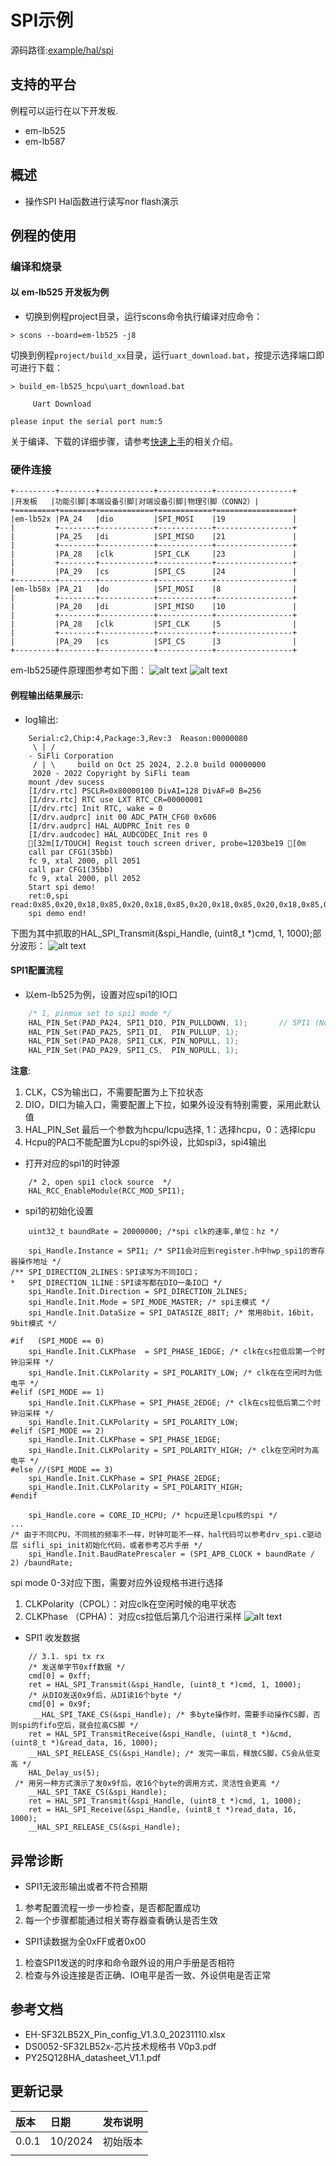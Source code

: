# SPI示例
源码路径:[example/hal/spi](https://github.com/OpenSiFli/SiFli-SDK/tree/main/example/hal/spi)
## 支持的平台
例程可以运行在以下开发板.
* em-lb525
* em-lb587

## 概述
* 操作SPI Hal函数进行读写nor flash演示

## 例程的使用
### 编译和烧录
#### 以 em-lb525 开发板为例
* 切换到例程project目录，运行scons命令执行编译对应命令：
```
> scons --board=em-lb525 -j8
```
切换到例程`project/build_xx`目录，运行`uart_download.bat`，按提示选择端口即可进行下载：
```
> build_em-lb525_hcpu\uart_download.bat

     Uart Download

please input the serial port num:5
```
关于编译、下载的详细步骤，请参考[快速上手](quick_start)的相关介绍。
### 硬件连接

```{eval-rst}
+---------+--------+------------+------------+-----------------+
|开发板   |功能引脚|本端设备引脚|对端设备引脚|物理引脚（CONN2）|   
+=========+========+============+============+=================+ 
|em-lb52x |PA_24   |dio         |SPI_MOSI    |19               |
|         +--------+------------+------------+-----------------+     
|         |PA_25   |di          |SPI_MISO    |21               |     
|         +--------+------------+------------+-----------------+
|         |PA_28   |clk         |SPI_CLK     |23               |   
|         +--------+------------+------------+-----------------+  
|         |PA_29   |cs          |SPI_CS      |24               |
+---------+--------+------------+------------+-----------------+
|em-lb58x |PA_21   |do          |SPI_MOSI    |8                |    
|         +--------+------------+------------+-----------------+ 
|         |PA_20   |di          |SPI_MISO    |10               |     
|         +--------+------------+------------+-----------------+
|         |PA_28   |clk         |SPI_CLK     |5                |   
|         +--------+------------+------------+-----------------+  
|         |PA_29   |cs          |SPI_CS      |3                |   
+---------+--------+------------+------------+-----------------+
```

      
em-lb525硬件原理图参考如下图：
![alt text](assets/52-DevKit-lcd-V1.0.png)
![alt text](assets/nor_flash.png)
#### 例程输出结果展示:
* log输出:
```
    Serial:c2,Chip:4,Package:3,Rev:3  Reason:00000080
     \ | /
    - SiFli Corporation
     / | \     build on Oct 25 2024, 2.2.0 build 00000000
     2020 - 2022 Copyright by SiFli team
    mount /dev sucess
    [I/drv.rtc] PSCLR=0x80000100 DivAI=128 DivAF=0 B=256
    [I/drv.rtc] RTC use LXT RTC_CR=00000001
    [I/drv.rtc] Init RTC, wake = 0
    [I/drv.audprc] init 00 ADC_PATH_CFG0 0x606
    [I/drv.audprc] HAL_AUDPRC_Init res 0
    [I/drv.audcodec] HAL_AUDCODEC_Init res 0
    [32m[I/TOUCH] Regist touch screen driver, probe=1203be19 [0m
    call par CFG1(35bb)
    fc 9, xtal 2000, pll 2051
    call par CFG1(35bb)
    fc 9, xtal 2000, pll 2052
    Start spi demo!
    ret:0,spi read:0x85,0x20,0x18,0x85,0x20,0x18,0x85,0x20,0x18,0x85,0x20,0x18,0x85,0x20,0x18,0x85,
    spi demo end!
```
下图为其中抓取的HAL_SPI_Transmit(&spi_Handle, (uint8_t *)cmd, 1, 1000);部分波形：
![alt text](assets/read.png)

#### SPI1配置流程

* 以em-lb525为例，设置对应spi1的IO口
```c
    /* 1, pinmux set to spi1 mode */
    HAL_PIN_Set(PAD_PA24, SPI1_DIO, PIN_PULLDOWN, 1);       // SPI1 (Nor flash)
    HAL_PIN_Set(PAD_PA25, SPI1_DI,  PIN_PULLUP, 1);
    HAL_PIN_Set(PAD_PA28, SPI1_CLK, PIN_NOPULL, 1);
    HAL_PIN_Set(PAD_PA29, SPI1_CS,  PIN_NOPULL, 1);
```
**注意**: 
1. CLK，CS为输出口，不需要配置为上下拉状态
2. DIO，DI口为输入口，需要配置上下拉，如果外设没有特别需要，采用此默认值
3. HAL_PIN_Set 最后一个参数为hcpu/lcpu选择, 1：选择hcpu，0：选择lcpu 
4. Hcpu的PA口不能配置为Lcpu的spi外设，比如spi3，spi4输出
* 打开对应的spi1的时钟源
```
    /* 2, open spi1 clock source  */
    HAL_RCC_EnableModule(RCC_MOD_SPI1);
```
* spi1的初始化设置
```
    uint32_t baundRate = 20000000; /*spi clk的速率,单位：hz */

    spi_Handle.Instance = SPI1; /* SPI1会对应到register.h中hwp_spi1的寄存器操作地址 */
/** SPI_DIRECTION_2LINES：SPI读写为不同IO口；
*   SPI_DIRECTION_1LINE：SPI读写都在DIO一条IO口 */
    spi_Handle.Init.Direction = SPI_DIRECTION_2LINES; 
    spi_Handle.Init.Mode = SPI_MODE_MASTER; /* spi主模式 */
    spi_Handle.Init.DataSize = SPI_DATASIZE_8BIT; /* 常用8bit，16bit，9bit模式 */
    
#if   (SPI_MODE == 0)
    spi_Handle.Init.CLKPhase  = SPI_PHASE_1EDGE; /* clk在cs拉低后第一个时钟沿采样 */
    spi_Handle.Init.CLKPolarity = SPI_POLARITY_LOW; /* clk在在空闲时为低电平 */
#elif (SPI_MODE == 1)
    spi_Handle.Init.CLKPhase = SPI_PHASE_2EDGE; /* clk在cs拉低后第二个时钟沿采样 */
    spi_Handle.Init.CLKPolarity = SPI_POLARITY_LOW;
#elif (SPI_MODE == 2)
    spi_Handle.Init.CLKPhase = SPI_PHASE_1EDGE;
    spi_Handle.Init.CLKPolarity = SPI_POLARITY_HIGH; /* clk在空闲时为高电平 */
#else //(SPI_MODE == 3)
    spi_Handle.Init.CLKPhase = SPI_PHASE_2EDGE;
    spi_Handle.Init.CLKPolarity = SPI_POLARITY_HIGH;
#endif

    spi_Handle.core = CORE_ID_HCPU; /* hcpu还是lcpu核的spi */
...
/* 由于不同CPU，不同核的频率不一样，时钟可能不一样，hal代码可以参考drv_spi.c驱动层 sifli_spi_init初始化代码，或者参考芯片手册 */
    spi_Handle.Init.BaudRatePrescaler = (SPI_APB_CLOCK + baundRate / 2) /baundRate;

```
spi mode 0-3对应下图，需要对应外设规格书进行选择
1. CLKPolarity（CPOL）：对应clk在空闲时候的电平状态
2. CLKPhase （CPHA)： 对应cs拉低后第几个沿进行采样
![alt text](assets/spi_mode.png)
* SPI1 收发数据
```
    // 3.1. spi tx rx
    /* 发送单字节0xff数据 */
    cmd[0] = 0xff;
    ret = HAL_SPI_Transmit(&spi_Handle, (uint8_t *)cmd, 1, 1000);
    /* 从DIO发送0x9f后，从DI读16个byte */
    cmd[0] = 0x9f;
     __HAL_SPI_TAKE_CS(&spi_Handle); /* 多byte操作时，需要手动操作CS脚，否则spi的fifo空后，就会拉高CS脚 */
    ret = HAL_SPI_TransmitReceive(&spi_Handle, (uint8_t *)&cmd, (uint8_t *)&read_data, 16, 1000);
    __HAL_SPI_RELEASE_CS(&spi_Handle); /* 发完一串后，释放CS脚，CS会从低变高 */
    HAL_Delay_us(5);
 /* 用另一种方式演示了发0x9f后，收16个byte的调用方式，灵活性会更高 */   
    __HAL_SPI_TAKE_CS(&spi_Handle);
    ret = HAL_SPI_Transmit(&spi_Handle, (uint8_t *)cmd, 1, 1000);
    ret = HAL_SPI_Receive(&spi_Handle, (uint8_t *)read_data, 16, 1000);
    __HAL_SPI_RELEASE_CS(&spi_Handle);
```
## 异常诊断
* SPI1无波形输出或者不符合预期
1. 参考配置流程一步一步检查，是否都配置成功
2. 每一个步骤都能通过相关寄存器查看确认是否生效
* SPI1读数据为全0xFF或者0x00
1. 检查SPI1发送的时序和命令跟外设的用户手册是否相符
2. 检查与外设连接是否正确、IO电平是否一致、外设供电是否正常


## 参考文档
* EH-SF32LB52X_Pin_config_V1.3.0_20231110.xlsx
* DS0052-SF32LB52x-芯片技术规格书 V0p3.pdf
* PY25Q128HA_datasheet_V1.1.pdf

## 更新记录
|版本 |日期   |发布说明 |
|:---|:---|:---|
|0.0.1 |10/2024 |初始版本 |
| | | |
